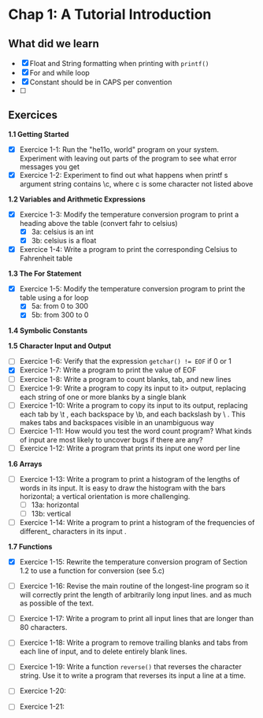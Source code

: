 # Chap 1: A Tutorial Introduction

## What did we learn

- [X] Float and String formatting when printing with `printf()`
- [X] For and while loop
- [X] Constant should be in CAPS per convention
- [ ] 


## Exercices


**1.1 Getting Started**

- [X] Exercice 1-1: Run the "he11o, world" program on your system. Experiment with leaving out parts of the program to see what error messages you get
- [X] Exercice 1-2: Experiment to find out what happens when printf s argument string contains \c, where c is some character not listed above

**1.2 Variables and Arithmetic Expressions**

- [X] Exercice 1-3: Modify the temperature conversion program to print a heading above the table (convert fahr to celsius)
    - [X] 3a: celsius is an int
    - [X] 3b: celsius is a float
- [X] Exercice 1-4: Write a program to print the corresponding Celsius to Fahrenheit table

**1.3 The For Statement**

- [X] Exercice 1-5: Modify the temperature conversion program to print the table using a for loop
    - [X] 5a: from 0 to 300
    - [X] 5b: from 300 to 0

**1.4 Symbolic Constants**


**1.5 Character Input and Output**

- [ ] Exercice 1-6: Verify that the expression `getchar() != EOF` if 0 or 1
- [X] Exercice 1-7: Write a program to print the value of EOF
- [ ] Exercice 1-8: Write a program to count blanks, tab, and new lines
- [ ] Exercice 1-9: Write a program to copy its input to it> output, replacing each string of one or more blanks by a single blank
- [ ] Exercice 1-10: Write a program to copy its input to its output, replacing each tab by \t , each backspace by \b, and each backslash by \\ . This makes tabs and backspaces visible in an unambiguous way
- [ ] Exercice 1-11: How would you test the word count program? What kinds of input are most likely to uncover bugs if there are any?
- [ ] Exercice 1-12: Write a program that prints its input one word per line

**1.6 Arrays**

- [ ] Exercice 1-13: Write a program to print a histogram of the lengths of words in its input. It is easy to draw the histogram with the bars horizontal; a vertical orientation is more challenging.
    - [ ] 13a: horizontal
    - [ ] 13b: vertical
- [ ] Exercice 1-14: Write a program to print a histogram of the frequencies of different_ characters
in its input .

**1.7 Functions**

- [X] Exercice 1-15: Rewrite the temperature conversion program of Section 1.2 to use a function for conversion (see 5.c)
- [ ] Exercice 1-16: Revise the main routine of the longest-line program so it will correctly print the length of arbitrarily long input lines. and as much as possible of the text.
- [ ] Exercice 1-17: Write a program to print all input lines that are longer than 80 characters.
- [ ] Exercice 1-18: Write a program to remove trailing blanks and tabs from each line of input, and to delete entirely blank lines.
- [ ] Exercice 1-19: Write a function `reverse()` that reverses the character string.  Use it to write a program that reverses its input a line at a time.
- [ ] Exercice 1-20: 
- [ ] Exercice 1-21: 

